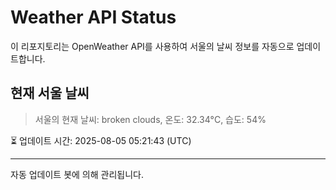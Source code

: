 
# Weather API Status

이 리포지토리는 OpenWeather API를 사용하여 서울의 날씨 정보를 자동으로 업데이트합니다.

## 현재 서울 날씨
> 서울의 현재 날씨: broken clouds, 온도: 32.34°C, 습도: 54%

⏳ 업데이트 시간: 2025-08-05 05:21:43 (UTC)

---
자동 업데이트 봇에 의해 관리됩니다.
